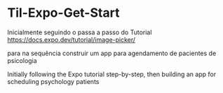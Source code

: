# Til-Expo-Get-Start

Inicialmente seguindo o passa a passo do Tutorial https://docs.expo.dev/tutorial/image-picker/

para na sequência construir um app para agendamento de pacientes de psicologia 

Initially following the Expo tutorial step-by-step, then building an app for scheduling psychology patients

